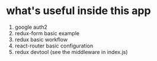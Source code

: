 # what's useful inside this app

1. google auth2
2. redux-form basic example
3. redux basic workflow
4. react-router basic configuration
5. redux devtool (see the middleware in index.js)
